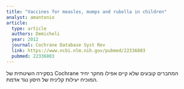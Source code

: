 ```yaml
---
title: "Vaccines for measles, mumps and rubella in children"
analyst: amantonio
article:
  type: article
  authors: Demicheli
  year: 2012
  journal: Cochrane Database Syst Rev
  link: https://www.ncbi.nlm.nih.gov/pubmed/22336803
  pubmed: 22336803
---
```


בסקירה השיטתית של Cochrane המחברים קובעים שלא קיים אפילו מחקר יחיד המוכיח יעילות קלינית של חיסון נגד אדמת.
